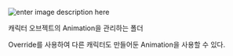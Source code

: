 

![enter image description here](https://cdn.discordapp.com/attachments/916248167941566534/1242813133060313219/image.png?ex=664f336d&is=664de1ed&hm=16807b9287e1005fec1b0e26480f8eda358f5c084c4315d3a20c81dd3cb9b7f1&)


캐릭터 오브젝트의 Animation을 관리하는 폴더

Override를 사용하여 다른 캐릭터도 만들어둔 Animation을 사용할 수 있다.


